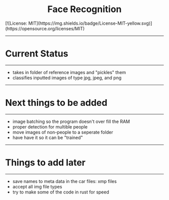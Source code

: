 <h1 align="center">Face Recognition</h1>
[![License: MIT](https://img.shields.io/badge/License-MIT-yellow.svg)](https://opensource.org/licenses/MIT)

---


# Current Status
---

- takes in folder of reference images and "pickles" them
- classifies inputted images of type jpg, jpeg, and png

---
# Next things to be added
---

- image batching so the program doesn't over fill the RAM
- proper detection for multible people
- move images of non-people to a seperate folder
- have have it so it can be "trained"

---
# Things to add later
---

- save names to meta data in the car files: xmp files
- accept all img file types
- try to make some of the code in rust for speed